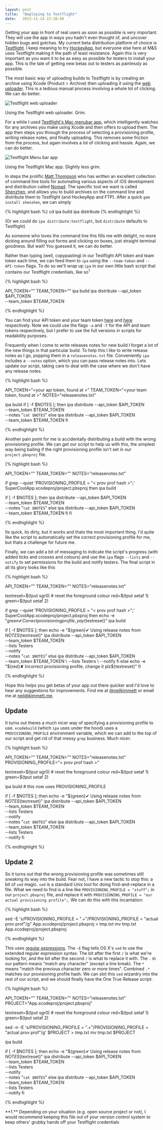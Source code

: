 ```yaml
---
layout: post
title:  "Deploying to Testflight"
date:   2013-11-14 22:38:40
---
```


Getting your app in front of real users as soon as possible is very important. They will use the app in ways you hadn't even thought of, and uncover hidden bugs and gotchas. My current beta distribution platform of choice is [Testflight](http://www.testflightapp.com). I keep meaning to try [HockeyApp](http://hockeyapp.net), but everyone else here at M&S uses Testflight making it the path of least resistance. Again this is very important as you want it to be as easy as possible for testers to install your app. This is the tale of getting new betas out to testers as painlessly as possible.

The most basic way of uploading builds to Testflight is by creating an archive using Xcode (Product > Archive) then uploading it using the [web uploader][Testflight Uploader]. This is a tedious manual process involving a whole lot of clicking. We can do better.

[Testflight Uploader]: https://testflightapp.com/dashboard/builds/add/

![Testflight web uploader](/assets/testflight1.png)
<figcaption>Using the Testflight web uploader. Grim.</figcaption>

For a while I used [Testflight's Mac menubar app][testflight-mac-app], which intelligently watches for any archives you make using Xcode and then offers to upload them. The app then steps you through the process of selecting a provisioning profile, writing release notes, and finally uploading. This removes some friction from the process, but again involves a lot of clicking and hassle. Again, we can do better.

[testflight-mac-app]: https://testflightapp.com/desktop/

![Testflight Menu bar app](/assets/testflight2.png)

<figcaption>Using the Testflight Mac app. Slightly less grim.</figcaption>

In steps the prolific [Matt Thompson](http://www.twitter.com/mattt) who has written an excellent collection of command line tools for automating various aspects of iOS development and distribution called [Nomad](http://www.nomad-cli.com). The specific tool we want is called [Shenzhen](https://github.com/nomad/shenzhen), and allows you to build archives on the command line and distribute them to Testflight (and HockeyApp and FTP). After a quick `gem install shenzhen`, we can simply

{% highlight bash %}
cd <project directory>
ipa build
ipa distribute
{% endhighlight %}

(Or we could do `ipa distribute:testflight`, but `distribute` defaults to Testflight)

As someone who loves the command line this fills me with delight, no more dicking around filling out forms and clicking on boxes, just straight terminal goodness. But wait! You guessed it, we can do better.

Rather than typing (well, copypasting) in our Testflight API token and team token each time, we can feed them to `ipa` using the `--team-token` and `--API-token` flags. To do so we'll wrap up `ipa` in our own little bash script that contains our Testflight credentials, like so<sup>1</sup>

{% highlight bash %}

API_TOKEN="<your api token>"
TEAM_TOKEN="<your team token>"
ipa build
ipa distribute --api_token $API_TOKEN \
               --team_token $TEAM_TOKEN

{% endhighlight %}

You can find your API token and your team token [here](https://testflightapp.com/account/#api) and [here](https://testflightapp.com/dashboard/team/edit/) respectively. Note we could use the flags `-a` and `-T` for the API and team tokens respectively, but I prefer to use the full versions in scripts for readability purposes.

Frequently when I come to write releases notes for new build I forget a lot of the new things in that particular build. To help this I like to write release notes as I go, popping them in a `releasenotes.txt` file. Conveniently `ipa` includes a `--notes` option, which you can pass release notes into. Lets update our script, taking care to deal with the case where we don't have any release notes.

{% highlight bash %}

API_TOKEN="<your api token, found at >"
TEAM_TOKEN="<your team token, found at >"
NOTES="releasenotes.txt"

ipa build
if [ -f $NOTES ];
then
   ipa distribute --api_token $API_TOKEN \
                  --team_token $TEAM_TOKEN \
                  --notes "`cat $NOTES`"
else
   ipa distribute --api_token $API_TOKEN \
                  --team_token $TEAM_TOKEN
fi

{% endhighlight %}

Another pain point for me is accidentally distributing a build with the wrong provisioning profile. We can get our script to help us with this, the simplest way being bailing if the right provisioning profile isn't set in our `project.pbxproj` file.

{% highlight bash %}

API_TOKEN="<your api token>"
TEAM_TOKEN="<your team token>"
NOTES="releasenotes.txt"

if grep --quiet 'PROVISIONING_PROFILE = "< prov prof hash >";' SuperCoolApp.xcodeproj/project.pbxproj
then
  ipa build

  if [ -f $NOTES ];
  then
     ipa distribute --api_token $API_TOKEN \
                    --team_token $TEAM_TOKEN \
                    --notes "`cat $NOTES`"
  else
     ipa distribute --api_token $API_TOKEN \
                    --team_token $TEAM_TOKEN
  fi
fi

{% endhighlight %}
    
Its quick, its dirty, but it works and thats the most important thing. I'd quite like the script to automatically set the correct provisioning profile for me, but thats a challenge for future me.

Finally, we can add a bit of messaging to indicate the script's progress (with added ticks and crosses and colours) and use the `ipa` flags `--lists` and `--notify` to set permissions for the build and notify testers. The final script in all its glory looks like this

{% highlight bash %}

API_TOKEN="<your api token>"
TEAM_TOKEN="<your team token>"
NOTES="releasenotes.txt"


textreset=$(tput sgr0) # reset the foreground colour
red=$(tput setaf 1)
green=$(tput setaf 2)

if grep --quiet 'PROVISIONING_PROFILE = "< prov prof hash >";' SuperCoolApp.xcodeproj/project.pbxproj
then
  echo -e "${green}✔ Correct provisioning profile, yay${textreset}"
  ipa build

  if [ -f $NOTES ];
  then
     echo -e "${green}✔ Using release notes from ${NOTES}${textreset}"
     ipa distribute --api_token $API_TOKEN \
                    --team_token $TEAM_TOKEN \
                    --lists Testers \
                    --notify \
                    --notes "`cat $NOTES`"
  else
     ipa distribute --api_token $API_TOKEN \
                    --team_token $TEAM_TOKEN \
                    --lists Testers \
                    --notify
  fi
else
  echo -e "${red}✘ Incorrect provisioning profile, change it plz${textreset}"
fi

{% endhighlight %}

Hope this helps you get betas of your app out there quicker and I'd love to hear any suggestions for improvements. Find me at [@neilkimmett](http://www.twitter.com/neilkimmett) or email me at [neil@kimmett.me](mailto:neil@kimmett.me).

## Update

It turns out theres a much nicer way of specifying a provisioning profile to use. `xcodebuild` (which `ipa` uses under the hood) uses a `PROVISIONING_PROFILE` environment variable, which we can add to the top of our script and get rid of that messy `grep` business. Much nicer:

{% highlight bash %}

API_TOKEN="<your api token>"
TEAM_TOKEN="<your team token>"
NOTES="releasenotes.txt"
PROVISIONING_PROFILE="< prov prof hash >"

textreset=$(tput sgr0) # reset the foreground colour
red=$(tput setaf 1)
green=$(tput setaf 2)

ipa build # this now uses PROVISIONING_PROFILE

if [ -f $NOTES ];
then
   echo -e "${green}✔ Using release notes from ${NOTES}${textreset}"
   ipa distribute --api_token $API_TOKEN \
                  --team_token $TEAM_TOKEN \
                  --lists Testers \
                  --notify \
                  --notes "`cat $NOTES`"
else
   ipa distribute --api_token $API_TOKEN \
                  --team_token $TEAM_TOKEN \
                  --lists Testers \
                  --notify
fi

{% endhighlight %}

<p></p>

## Update 2

So it turns out that the wrong provisioning profile was sometimes still sneaking its way into the build. Fear not, I have a new tactic to stop this: a bit of `sed` magic. `sed` is a standard Unix tool for doing find-and-replace in a file. What we need to find is a line like `PROVISIONING_PROFILE = "stuff";` in our `project.pbxproj` file, and replace it with `PROVISIONING_PROFILE = "our actual provisioning profile";`. We can do this with this incantation:

{% highlight bash %}

sed -E 's/PROVISIONING_PROFILE = ".+"/PROVISIONING_PROFILE = "actual prov prof"/g" App.xcodeproj/project.pbxproj > tmp.txt
mv tmp.txt App.xcodeproj/project.pbxproj

{% endhighlight %}

This uses [regular expressions][regex]. The `-E` flag tells OS X's `sed` to use the extended regular expression syntax. The bit after the first `/` is what we're looking for, and the bit after the second `/` is what to replace it with. The `.` in our pattern means "match any character" (except a line break). The `*` means "match the previous character zero or more times". Combined `.*` matches our provisioning profile hash. We can slot this `sed` wizardry into the rest of our script, and we should finally have the One True Release script:

[regex]: http://en.wikipedia.org/wiki/Regular_expression


{% highlight bash %}

API_TOKEN="<your api token>"
TEAM_TOKEN="<your team token>"
NOTES="releasenotes.txt"
PROJECT="App.xcodeproj/project.pbxproj"

textreset=$(tput sgr0) # reset the foreground colour
red=$(tput setaf 1)
green=$(tput setaf 2)

sed -n -E 's/PROVISIONING_PROFILE = ".+"/PROVISIONING_PROFILE = "actual prov prof"/g' $PROJECT > tmp.txt
mv tmp.txt $PROJECT

ipa build

if [ -f $NOTES ];
then
   echo -e "${green}✔ Using release notes from ${NOTES}${textreset}"
   ipa distribute --api_token $API_TOKEN \
                  --team_token $TEAM_TOKEN \
                  --lists Testers \
                  --notify \
                  --notes "`cat $NOTES`"
else
   ipa distribute --api_token $API_TOKEN \
                  --team_token $TEAM_TOKEN \
                  --lists Testers \
                  --notify
fi

{% endhighlight %}

<section class="footnotes">
**1.** Depending on your situation (e.g. open source project or not), I would recommend keeping this file out of your version control system to keep others' grubby hands off your Testflight credentials
</section>